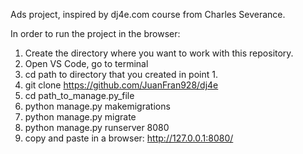 Ads project, inspired by dj4e.com course from Charles Severance.

In order to run the project in the browser:

1) Create the directory where you want to work with this repository.
2) Open VS Code, go to terminal
3) cd path to directory that you created in point 1.
4) git clone https://github.com/JuanFran928/dj4e
5) cd path_to_manage.py_file
6) python manage.py makemigrations
7) python manage.py migrate
8) python manage.py runserver 8080
9) copy and paste in a browser: http://127.0.0.1:8080/
